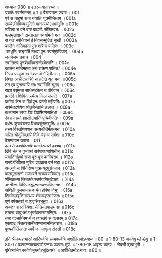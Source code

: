 अध्यायः 080
॥ उत्तरयायातारभ्यः ॥	
ययातेः स्वर्गगमनम् ॥ 1 ॥
वैशम्पायन उवाच ।	001  
एवं स नाहुषो राजा ययातिः पुत्रमीप्सितम् ।	001a  
राज्येऽभिषिच्य मुदितो वानप्रस्थोऽभवन्मुनिः ॥	001c  
उषित्वा च वने वासं ब्राह्मणैः संशितव्रतः ।	002a  
फलमूलाशनो दान्तस्ततः स्वर्गमितो गतः ॥	002c  
स गतः स्वर्निवासं तं निवसन्मुदितः सुखी ।	003a  
कालेन नातिमहता पुनः शक्रेण पातितः ॥	003c  
`साधुभिः सङ्गतिं लब्ध्वा पुनः स्वर्गमुपेयिवान् ।	004a  
जनमेजय उवाच ।	004  
स्वर्गतश्च पुनर्ब्रह्मन्निवसन्देववेश्मनि ।	004c  
कालेन नातिमहता कथं शक्रेण पातितः' ॥	004e  
निपतन्प्रच्युतः स्वर्गादप्राप्तो मेदिनीतलम् ।	005a  
स्थित आसीदन्तरिक्षे स तदेति श्रुतं मया ॥	005c  
तत एव पुनश्चापि गतः स्वर्गमिति श्रुतम् ।	006a  
राज्ञा वसुमता सार्धमष्टकेन च वीर्यवान् ॥	006c  
प्रतर्दनेन शिबिना समेत्य किल संसदि ।	007a  
कर्मणा केन स दिवं पुनः प्राप्तो महीपतिः ॥	007c  
सर्वमेतदशेषेण श्रोतुमिच्छामि तत्त्वतः ।	008a  
कथ्यमानं त्वया विप्र विप्रर्षिगणसन्निधौ ॥	008c  
देवराजसमो ह्यासीद्ययातिः पृथिवीपतिः ।	009a  
वर्धनः कुरुवंशस्य विभावसुसमद्युतिः ॥	009c  
तस्य विस्तीर्णयशसः सत्यकीर्तेर्महात्मनः ।	010a  
चरितं श्रोतुमिच्छामि दिवि चेह च सर्वशः ॥	010c  
वैशम्पायन उवाच ।	011  
हन्त ते कथयिष्यामि ययातेरुत्तरां कथाम् ।	011a  
दिवि चेह च पुण्यार्थां सर्वपापप्रणाशिनीम् ॥	011c  
ययातिर्नाहुषो राजा पूरुं पुत्रं कनीयसम् ।	012a  
राज्येऽभिषिच्य मुदितः प्रावव्राज वनं तदा ॥	012c  
अन्त्युषे स विनिक्षिप्य पुत्रान्यदुपुरोगमान् ।	013a  
फलमूलाशनो राजा वने सन्न्यवसच्चिरम् ॥	013c  
शंसितात्मा जितक्रोधस्तर्पयन्पितृदेवताः ।	014a  
अग्नींश्च विधिवज्जुह्वन्वानप्रस्थविधानतः ॥	014c  
अथितीन्पूजयामास वन्येन हविषा विभुः ।	015a  
शिलोञ्छवृत्तिमास्थाय शेषान्नकृतभोजनः ॥	015c  
पूर्णं वर्षसहस्रं च एवंवृत्तिरभून्नृपः ।	016a  
अब्भक्षः शरदस्त्रिंशदासीन्नियतवाङ्मनाः ॥	016c  
ततश्च वायुभक्षोऽभूत्संवत्सरमतन्द्रितः ।	017a  
तथा पञ्चाग्निमध्ये च तपस्तेपे स वत्सरम् ॥	017c  
एकपादः स्तितश्चासीत्षण्मासाननिलाशनः ।	018a  
पुण्यकीर्तिस्ततः स्वर्गे जगामावृत्य रोदसी ॥		018c  

इति श्रीमन्महाभारते आदिपर्वणि सम्भवपर्वणि अशीतितमोऽध्यायः ॥ 80 ॥
1-80-13 अन्त्येषु म्लेच्छेषु ॥ 1-80-17 पञ्चाग्नयश्चत्वारोऽग्नयः पञ्चमः सूर्यः ॥ 1-80-18 आवृत्य व्याप्य । रोदसी द्यावाभूमी । पृथिव्यामिव स्वर्गेपि मुख्योऽभूदित्यर्थः ॥ अशीतितमोऽध्यायः ॥ 80 ॥
